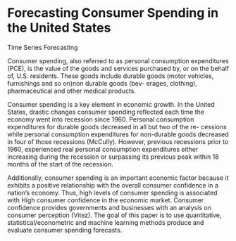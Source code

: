 # Forecasting Consumer Spending in the United States
Time Series Forecasting

Consumer spending, also referred to as personal consumption expenditures (PCE), is the value of the goods and services purchased by, or on the behalf of, U.S. residents. These goods include durable goods (motor vehicles, furnishings and so on)non durable goods (bev- erages, clothing), pharmaceutical and other medical products.

Consumer spending is a key element in economic growth. In the United States, drastic changes consumer spending reflected each time the economy went into recession since 1960. Personal consumption expenditures for durable goods decreased in all but two of the re- cessions while personal consumption expenditures for non-durable goods decreased in four of those recessions (McCully). However, previous recessions prior to 1960, experienced real personal consumption expenditures either increasing during the recession or surpassing its previous peak within 18 months of the start of the recession.

Additionally, consumer spending is an important economic factor because it exhibits a positive relationship with the overall consumer confidence in a nation’s economy. Thus, high levels of consumer spending is associated with High consumer confidence in the economic market. Consumer confidence provides governments and businesses with an analysis on consumer perception (Vitez).
The goal of this paper is to use quantitative, statistical/econometric and machine learning methods produce and evaluate consumer spending forecasts.
